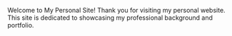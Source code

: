 Welcome to My Personal Site!
Thank you for visiting my personal website. This site is dedicated to showcasing my professional background and portfolio.
